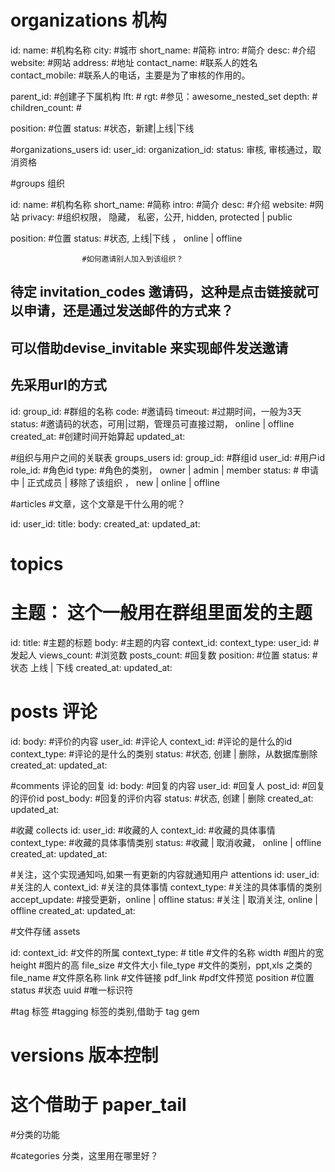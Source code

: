 
# organizations  机构

id:
name:               #机构名称
city:               #城市
short_name:         #简称
intro:              #简介
desc:               #介绍
website:            #网站
address:            #地址
contact_name:       #联系人的姓名
contact_mobile:     #联系人的电话，主要是为了审核的作用的。

parent_id:          #创建子下属机构
lft:                #
rgt:                #参见：awesome_nested_set
depth:              #
children_count:     #

position:           #位置
status:             #状态，新建|上线|下线

#organizations_users
id:
user_id:
organization_id:
status: 审核, 审核通过，取消资格

#groups 组织

id:
name:               #机构名称
short_name:         #简称
intro:              #简介
desc:               #介绍
website:            #网站
privacy:            #组织权限， 隐藏， 私密，公开, hidden, protected | public

position:           #位置
status:             #状态, 上线|下线 ， online | offline

                    #如何邀请别人加入到该组织？
## 待定 invitation_codes 邀请码，这种是点击链接就可以申请，还是通过发送邮件的方式来？
## 可以借助devise_invitable 来实现邮件发送邀请
## 先采用url的方式
id:
group_id:         #群组的名称
code:             #邀请码
timeout:          #过期时间，一般为3天
status:           #邀请码的状态，可用|过期，管理员可直接过期， online | offline
created_at:       #创建时间开始算起
updated_at:


#组织与用户之间的关联表
groups_users
id:
group_id:     #群组id
user_id:      #用户id
role_id:      #角色id
type:         #角色的类别， owner | admin | member
status:       # 申请中 | 正式成员 | 移除了该组织 ， new | online | offline


#articles
#文章，这个文章是干什么用的呢？

id:
user_id:
title:
body:
created_at:
updated_at:

# topics
# 主题： 这个一般用在群组里面发的主题
id:
title:          #主题的标题
body:           #主题的内容
context_id:
context_type:
user_id:        #发起人
views_count:    #浏览数
posts_count:    #回复数
position:       #位置
status:         #状态  上线 | 下线
created_at:
updated_at:

# posts 评论
id:
body:                 #评价的内容
user_id:              #评论人
context_id:           #评论的是什么的id
context_type:         #评论的是什么的类别
status:               #状态, 创建 | 删除，从数据库删除
created_at:
updated_at:

#comments 评论的回复
id:
body:                 #回复的内容
user_id:              #回复人
post_id:              #回复的评价id
post_body:            #回复的评价内容
status:               #状态, 创建 | 删除
created_at:
updated_at:


#收藏
collects
id:
user_id:            #收藏的人
context_id:         #收藏的具体事情
context_type:       #收藏的具体事情类别
status:             #收藏 | 取消收藏， online | offline
created_at:
updated_at:

#关注，这个实现通知吗,如果一有更新的内容就通知用户
attentions
id:
user_id:          #关注的人
context_id:       #关注的具体事情
context_type:     #关注的具体事情的类别
accept_update:    #接受更新，online | offline
status:           #关注 | 取消关注, online | offline
created_at:
updated_at:

#文件存储
assets

id:
context_id:        #文件的所属
context_type:      #
title              #文件的名称
width              #图片的宽
height             #图片的高
file_size          #文件大小
file_type          #文件的类别，ppt,xls 之类的
file_name          #文件原名称
link               #文件链接
pdf_link           #pdf文件预览
position           #位置
status             #状态
uuid               #唯一标识符

#tag  标签
#tagging  标签的类别,借助于  tag gem

# versions 版本控制
# 这个借助于  paper_tail

#分类的功能

#categories 分类，这里用在哪里好？


